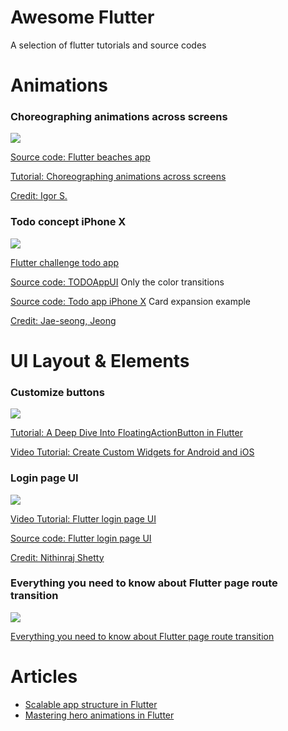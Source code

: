 # Awesome Flutter
A selection of flutter tutorials and source codes

# Animations

### Choreographing animations across screens

![](https://user-images.githubusercontent.com/33988299/66266397-df0abb80-e824-11e9-877c-1358fb3d7e70.gif)

[Source code: Flutter beaches app](https://github.com/lvlzeros/flutter_beaches_app)

[Tutorial: Choreographing animations across screens](https://uxdesign.cc/level-up-flutter-page-transition-choreographing-animations-across-screens-efb5ea105fca)

[Credit: Igor S.](https://dribbble.com/shots/5690700-Beaches-App-animation)

### Todo concept iPhone X

![](https://user-images.githubusercontent.com/33988299/66266481-ed0d0c00-e825-11e9-9f28-3236295dbc97.gif)

[Flutter challenge todo app](https://medium.com/@dev.n/flutter-challenge-todo-app-concept-bd36107aa291)

[Source code: TODOAppUI](https://github.com/deven98/TODOAppUI) Only the color transitions

[Source code: Todo app iPhone X](https://github.com/littlemarc2011/FlutterTodo) Card expansion example

[Credit: Jae-seong, Jeong](https://dribbble.com/shots/3812962-iPhone-X-Todo-Concept) 

# UI Layout & Elements

### Customize buttons

![](https://user-images.githubusercontent.com/33988299/66268703-3e29f980-e840-11e9-99b8-f7dbf5954795.png)

[Tutorial: A Deep Dive Into FloatingActionButton in Flutter](https://proandroiddev.com/a-deep-dive-into-floatingactionbutton-in-flutter-bf95bee11627)

[Video Tutorial: Create Custom Widgets for Android and iOS](https://youtu.be/H2K104zSJUg)

### Login page UI

![](https://user-images.githubusercontent.com/33988299/66268154-b5f52580-e83a-11e9-8381-090462e0ba02.png)

[Video Tutorial: Flutter login page UI](https://www.youtube.com/watch?v=1Pw_E7T9TXI)

[Source code: Flutter login page UI](https://github.com/devefy/Flutter-Login-Page-UI)

[Credit: Nithinraj Shetty](https://www.uplabs.com/posts/login-99a29cbb-2952-4550-a977-5081bada091d)

### Everything you need to know about Flutter page route transition

![](https://user-images.githubusercontent.com/33988299/66266673-6dcd0780-e828-11e9-8640-1e3feb318033.png)

[Everything you need to know about Flutter page route transition](https://medium.com/flutter-community/everything-you-need-to-know-about-flutter-page-route-transition-9ef5c1b32823)

# Articles

- [Scalable app structure in Flutter](https://hackernoon.com/scalable-app-structure-in-flutter-dad61a4bc389)
- [Mastering hero animations in Flutter](https://medium.com/flutter-community/mastering-hero-animations-in-flutter-bc07e1bea327)
